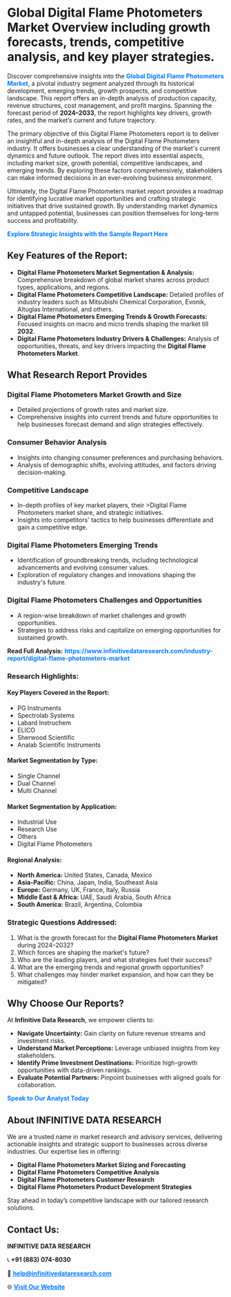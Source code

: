 <h1>Global Digital Flame Photometers Market Overview including growth forecasts, trends, competitive analysis, and key player strategies.</h1>
<p>
Discover comprehensive insights into the 
<a href="https://www.infinitivedataresearch.com/industry-report/digital-flame-photometers-market" rel="dofollow" style="color: #007BFF; text-decoration: none;"><strong>Global Digital Flame Photometers Market</strong></a>, a pivotal industry segment analyzed through its historical development, emerging trends, growth prospects, and competitive landscape. This report offers an in-depth analysis of production capacity, revenue structures, cost management, and profit margins. Spanning the forecast period of <strong>2024–2033</strong>, the report highlights key drivers, growth rates, and the market’s current and future trajectory.
</p>
<p>
The primary objective of this Digital Flame Photometers report is to deliver an insightful and in-depth analysis of the Digital Flame Photometers industry. It offers businesses a clear understanding of the market's current dynamics and future outlook. The report dives into essential aspects, including market size, growth potential, competitive landscapes, and emerging trends. By exploring these factors comprehensively, stakeholders can make informed decisions in an ever-evolving business environment.
</p>
<p>
Ultimately, the Digital Flame Photometers market report provides a roadmap for identifying lucrative market opportunities and crafting strategic initiatives that drive sustained growth. By understanding market dynamics and untapped potential, businesses can position themselves for long-term success and profitability.
</p>
<p>
<a href="https://www.infinitivedataresearch.com/request-sample/reportId=103192" style="color: #007BFF; text-decoration: none;"><strong>Explore Strategic Insights with the Sample Report Here</strong></a>
</p>

<h2>Key Features of the Report:</h2>
<ul>
<li><strong>Digital Flame Photometers Market Segmentation & Analysis:</strong> Comprehensive breakdown of global market shares across product types, applications, and regions.</li>
<li><strong>Digital Flame Photometers Competitive Landscape:</strong> Detailed profiles of industry leaders such as Mitsubishi Chemical Corporation, Evonik, Altuglas International, and others.</li>
<li><strong>Digital Flame Photometers Emerging Trends & Growth Forecasts:</strong> Focused insights on macro and micro trends shaping the market till <strong>2032</strong>.</li>
<li><strong>Digital Flame Photometers Industry Drivers & Challenges:</strong> Analysis of opportunities, threats, and key drivers impacting the <strong>Digital Flame Photometers Market</strong>.</li>
</ul>

<h2>What Research Report Provides</h2>
<h3>Digital Flame Photometers Market Growth and Size</h3>
<ul>
<li>Detailed projections of growth rates and market size.</li>
<li>Comprehensive insights into current trends and future opportunities to help businesses forecast demand and align strategies effectively.</li>
</ul>

<h3>Consumer Behavior Analysis</h3>
<ul>
<li>Insights into changing consumer preferences and purchasing behaviors.</li>
<li>Analysis of demographic shifts, evolving attitudes, and factors driving decision-making.</li>
</ul>

<h3>Competitive Landscape</h3>
<ul>
<li>In-depth profiles of key market players, their >Digital Flame Photometers market share, and strategic initiatives.</li>
<li>Insights into competitors' tactics to help businesses differentiate and gain a competitive edge.</li>
</ul>

<h3>Digital Flame Photometers Emerging Trends</h3>
<ul>
<li>Identification of groundbreaking trends, including technological advancements and evolving consumer values.</li>
<li>Exploration of regulatory changes and innovations shaping the industry's future.</li>
</ul>

<h3>Digital Flame Photometers Challenges and Opportunities</h3>
<ul>
<li>A region-wise breakdown of market challenges and growth opportunities.</li>
<li>Strategies to address risks and capitalize on emerging opportunities for sustained growth.</li>
</ul>
<p><strong>Read Full Analysis:</strong> <a href="https://www.infinitivedataresearch.com/industry-report/digital-flame-photometers-market" rel="dofollow" style="color: #007BFF; text-decoration: none;"><strong>https://www.infinitivedataresearch.com/industry-report/digital-flame-photometers-market</strong></a></p>
<h3>Research Highlights:</h3>
<h4>Key Players Covered in the Report:</h4>
<ul><li>PG Instruments</li><li>Spectrolab Systems</li><li>Labard Instruchem</li><li>ELICO</li><li>Sherwood Scientific</li><li>Analab Scientific Instruments</li></ul>
<h4>Market Segmentation by Type:</h4>
<ul><li>Single Channel</li><li>Dual Channel</li><li>Multi Channel</li></ul>
<h4>Market Segmentation by Application:</h4>
<ul><li>Industrial Use</li><li>Research Use</li><li>Others</li><li>Digital Flame Photometers</li></ul>

<h4>Regional Analysis:</h4>
<ul>
<li><strong>North America:</strong> United States, Canada, Mexico</li>
<li><strong>Asia-Pacific:</strong> China, Japan, India, Southeast Asia</li>
<li><strong>Europe:</strong> Germany, UK, France, Italy, Russia</li>
<li><strong>Middle East & Africa:</strong> UAE, Saudi Arabia, South Africa</li>
<li><strong>South America:</strong> Brazil, Argentina, Colombia</li>
</ul>

<h3>Strategic Questions Addressed:</h3>
<ol>
<li>What is the growth forecast for the <strong>Digital Flame Photometers Market</strong> during 2024–2032?</li>
<li>Which forces are shaping the market's future?</li>
<li>Who are the leading players, and what strategies fuel their success?</li>
<li>What are the emerging trends and regional growth opportunities?</li>
<li>What challenges may hinder market expansion, and how can they be mitigated?</li>
</ol>

<h2>Why Choose Our Reports?</h2>
<p>At <strong>Infinitive Data Research</strong>, we empower clients to:</p>
<ul>
<li><strong>Navigate Uncertainty:</strong> Gain clarity on future revenue streams and investment risks.</li>
<li><strong>Understand Market Perceptions:</strong> Leverage unbiased insights from key stakeholders.</li>
<li><strong>Identify Prime Investment Destinations:</strong> Prioritize high-growth opportunities with data-driven rankings.</li>
<li><strong>Evaluate Potential Partners:</strong> Pinpoint businesses with aligned goals for collaboration.</li>
</ul>
<p><a href="https://www.infinitivedataresearch.com/industry-report/digital-flame-photometers-market" rel="dofollow" style="color: #007BFF; text-decoration: none;"><strong>Speak to Our Analyst Today</strong></a></p>

<h2>About INFINITIVE DATA RESEARCH</h2>
<p>We are a trusted name in market research and advisory services, delivering actionable insights and strategic support to businesses across diverse industries. Our expertise lies in offering:</p>
<ul>
<li><strong>Digital Flame Photometers Market Sizing and Forecasting</strong></li>
<li><strong>Digital Flame Photometers Competitive Analysis</strong></li>
<li><strong>Digital Flame Photometers Customer Research</strong></li>
<li><strong>Digital Flame Photometers Product Development Strategies</strong></li>
</ul>
<p>Stay ahead in today’s competitive landscape with our tailored research solutions.</p>

<h2>Contact Us:</h2>
<p><strong>INFINITIVE DATA RESEARCH</strong></p>
<p>📞 <strong>+91 (883) 074-8030</strong></p>
<p>📧 <strong><a href="mailto:help@infinitivedataresearch.com" style="color: #007BFF;">help@infinitivedataresearch.com</a></strong></p>
<p>🌐 <strong><a href="https://www.infinitivedataresearch.com" rel="dofollow" style="color: #007BFF;">Visit Our Website</a></strong></p>